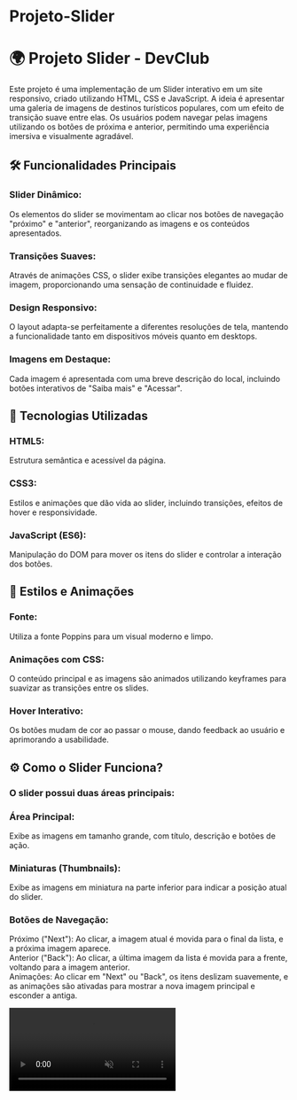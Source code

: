 # Projeto-Slider

<h1>🌍 Projeto Slider - DevClub </h1>
Este projeto é uma implementação de um Slider interativo em um site responsivo, criado utilizando HTML, CSS e JavaScript. A ideia é apresentar uma galeria de imagens de destinos turísticos populares, com um efeito de transição suave entre elas. Os usuários podem navegar pelas imagens utilizando os botões de próxima e anterior, permitindo uma experiência imersiva e visualmente agradável.

<h2>🛠 Funcionalidades Principais </h2>
<h3>Slider Dinâmico: </h3> Os elementos do slider se movimentam ao clicar nos botões de navegação "próximo" e "anterior", reorganizando as imagens e os conteúdos apresentados.
<h3>Transições Suaves: </h3> Através de animações CSS, o slider exibe transições elegantes ao mudar de imagem, proporcionando uma sensação de continuidade e fluidez.
<h3>Design Responsivo: </h3> O layout adapta-se perfeitamente a diferentes resoluções de tela, mantendo a funcionalidade tanto em dispositivos móveis quanto em desktops.
<h3>Imagens em Destaque: </h3> Cada imagem é apresentada com uma breve descrição do local, incluindo botões interativos de "Saiba mais" e "Acessar".

<h2>🔧 Tecnologias Utilizadas </h2>
<h3>HTML5: </h3> Estrutura semântica e acessível da página.
<h3>CSS3: </h3> Estilos e animações que dão vida ao slider, incluindo transições, efeitos de hover e responsividade.
<h3>JavaScript (ES6): </h3> Manipulação do DOM para mover os itens do slider e controlar a interação dos botões.

<h2>🎨 Estilos e Animações </h2>
<h3>Fonte: </h3> Utiliza a fonte Poppins para um visual moderno e limpo.
<h3>Animações com CSS: </h3> O conteúdo principal e as imagens são animados utilizando keyframes para suavizar as transições entre os slides.
<h3>Hover Interativo: </h3> Os botões mudam de cor ao passar o mouse, dando feedback ao usuário e aprimorando a usabilidade.

<h2>⚙️ Como o Slider Funciona? </h2>
<h3>O slider possui duas áreas principais: </h3>

<h3>Área Principal: </h3> Exibe as imagens em tamanho grande, com título, descrição e botões de ação.
<h3>Miniaturas (Thumbnails): </h3> Exibe as imagens em miniatura na parte inferior para indicar a posição atual do slider.
<h3>Botões de Navegação: </h3>

Próximo ("Next"): Ao clicar, a imagem atual é movida para o final da lista, e a próxima imagem aparece. <br>
Anterior ("Back"): Ao clicar, a última imagem da lista é movida para a frente, voltando para a imagem anterior. <br>
Animações: Ao clicar em "Next" ou "Back", os itens deslizam suavemente, e as animações são ativadas para mostrar a nova imagem principal e esconder a antiga.

<video src="assets/Projeto-slide.mp4" autoplay muted loop></video>

